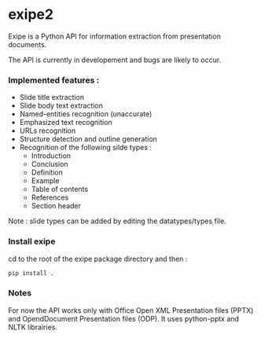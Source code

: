 # exipe2

Exipe is a Python API for information extraction from presentation documents.

The API is currently in developement and bugs are likely to occur.

### Implemented features : 
* Slide title extraction
* Slide body text extraction
* Named-entities recognition (unaccurate)
* Emphasized text recognition
* URLs recognition
* Structure detection and outline generation
* Recognition of the following silde types : 
  * Introduction 
  * Conclusion
  * Definition 
  * Example
  * Table of contents
  * References
  * Section header

Note : slide types can be added by editing the datatypes/types file.
### Install exipe
cd to the root of the exipe package directory and then : 
```bash
pip install .
```
### Notes
For now the API works only with Office Open XML Presentation files (PPTX) and OpendDocument Presentation files (ODP). It uses python-pptx and NLTK librairies.

